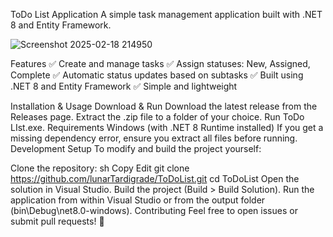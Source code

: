 ToDo List Application
A simple task management application built with .NET 8 and Entity Framework.

![Screenshot 2025-02-18 214950](https://github.com/user-attachments/assets/30599971-dc41-4d1c-ae83-c757edaa2517)


Features
✅ Create and manage tasks
✅ Assign statuses: New, Assigned, Complete
✅ Automatic status updates based on subtasks
✅ Built using .NET 8 and Entity Framework
✅ Simple and lightweight

Installation & Usage
Download & Run
Download the latest release from the Releases page.
Extract the .zip file to a folder of your choice.
Run ToDo LIst.exe.
Requirements
Windows (with .NET 8 Runtime installed)
If you get a missing dependency error, ensure you extract all files before running.
Development Setup
To modify and build the project yourself:

Clone the repository:
sh
Copy
Edit
git clone https://github.com/lunarTardigrade/ToDoList.git
cd ToDoList
Open the solution in Visual Studio.
Build the project (Build > Build Solution).
Run the application from within Visual Studio or from the output folder (bin\Debug\net8.0-windows\).
Contributing
Feel free to open issues or submit pull requests! 🚀
